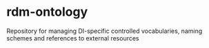 # rdm-ontology
Repository for managing DI-specific controlled vocabularies, naming schemes and references to external resources 
